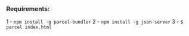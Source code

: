 ### Requirements:

1 - `npm install -g parcel-bundler`
2 - `npm install -g json-server`
3 -  `$ parcel index.html`
